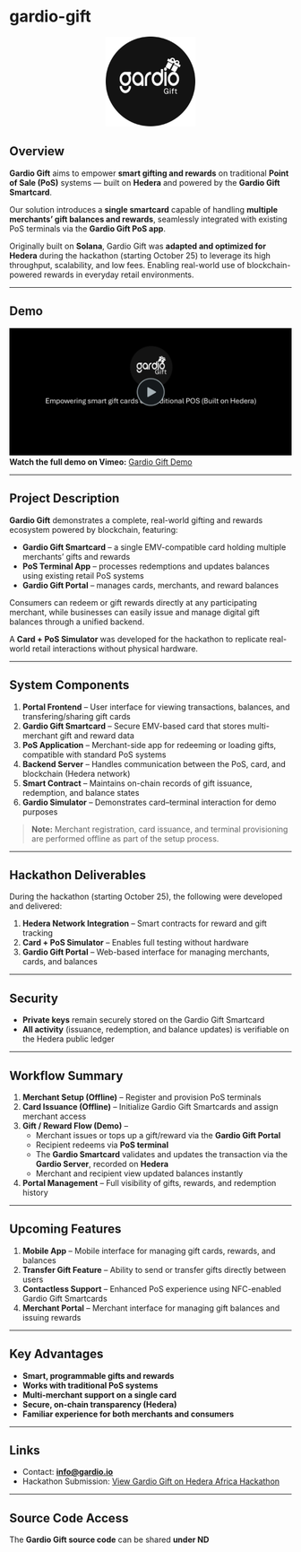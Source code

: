 # gardio-gift

<p align="center">
  <img src="./logo.png" alt="gardio-gift" width="160" />
</p>

## Overview

**Gardio Gift** aims to empower **smart gifting and rewards** on traditional **Point of Sale (PoS)** systems — built on **Hedera** and powered by the **Gardio Gift Smartcard**.

Our solution introduces a **single smartcard** capable of handling **multiple merchants’ gift balances and rewards**, seamlessly integrated with existing PoS terminals via the **Gardio Gift PoS app**.

Originally built on **Solana**, Gardio Gift was **adapted and optimized for Hedera** during the hackathon (starting October 25) to leverage its high throughput, scalability, and low fees. Enabling real-world use of blockchain-powered rewards in everyday retail environments.

---

## Demo
[![Gardio Gift Demo](./preview.png)](vimeo.com/1132512934)  
**Watch the full demo on Vimeo:** [Gardio Gift Demo](vimeo.com/1132512934)

---

## Project Description

**Gardio Gift** demonstrates a complete, real-world gifting and rewards ecosystem powered by blockchain, featuring:  
- **Gardio Gift Smartcard** – a single EMV-compatible card holding multiple merchants’ gifts and rewards  
- **PoS Terminal App** – processes redemptions and updates balances using existing retail PoS systems  
- **Gardio Gift Portal** – manages cards, merchants, and reward balances  

Consumers can redeem or gift rewards directly at any participating merchant, while businesses can easily issue and manage digital gift balances through a unified backend.  

A **Card + PoS Simulator** was developed for the hackathon to replicate real-world retail interactions without physical hardware.

---

## System Components

1. **Portal Frontend** – User interface for viewing transactions, balances, and transfering/sharing gift cards   
2. **Gardio Gift Smartcard** – Secure EMV-based card that stores multi-merchant gift and reward data  
3. **PoS Application** – Merchant-side app for redeeming or loading gifts, compatible with standard PoS systems  
4. **Backend Server** – Handles communication between the PoS, card, and blockchain (Hedera network)  
5. **Smart Contract** – Maintains on-chain records of gift issuance, redemption, and balance states  
6. **Gardio Simulator** – Demonstrates card–terminal interaction for demo purposes  

> **Note:** Merchant registration, card issuance, and terminal provisioning are performed offline as part of the setup process.

---

## Hackathon Deliverables

During the hackathon (starting October 25), the following were developed and delivered:
1. **Hedera Network Integration** – Smart contracts for reward and gift tracking  
2. **Card + PoS Simulator** – Enables full testing without hardware  
3. **Gardio Gift Portal** – Web-based interface for managing merchants, cards, and balances  

---

## Security

- **Private keys** remain securely stored on the Gardio Gift Smartcard  
- **All activity** (issuance, redemption, and balance updates) is verifiable on the Hedera public ledger  

---

## Workflow Summary

1. **Merchant Setup (Offline)** – Register and provision PoS terminals  
2. **Card Issuance (Offline)** – Initialize Gardio Gift Smartcards and assign merchant access  
3. **Gift / Reward Flow (Demo)** –  
   - Merchant issues or tops up a gift/reward via the **Gardio Gift Portal**  
   - Recipient redeems via **PoS terminal**  
   - The **Gardio Smartcard** validates and updates the transaction via the **Gardio Server**, recorded on **Hedera**  
   - Merchant and recipient view updated balances instantly  
4. **Portal Management** – Full visibility of gifts, rewards, and redemption history  

---

## Upcoming Features

1. **Mobile App** – Mobile interface for managing gift cards, rewards, and balances  
2. **Transfer Gift Feature** – Ability to send or transfer gifts directly between users  
3. **Contactless Support** – Enhanced PoS experience using NFC-enabled Gardio Gift Smartcards  
4. **Merchant Portal** – Merchant interface for managing gift balances and issuing rewards  

---

## Key Advantages

- **Smart, programmable gifts and rewards**  
- **Works with traditional PoS systems**  
- **Multi-merchant support on a single card**  
- **Secure, on-chain transparency (Hedera)**  
- **Familiar experience for both merchants and consumers**  

---

## Links

- Contact: **info@gardio.io**  
- Hackathon Submission: [View Gardio Gift on Hedera Africa Hackathon](https://dorahacks.io/buidl/35655)

---

## Source Code Access

The **Gardio Gift source code** can be shared **under ND**
